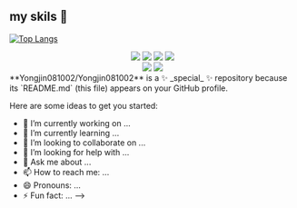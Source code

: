 ## my skils 👋
[![Top Langs](https://github-readme-stats.vercel.app/api/top-langs/?username=Yongjin081002)](https://github.com/anuraghazra/github-readme-stats)
<p></p>
<div style='text-align:center;'>
  <div>
    <img src="https://img.shields.io/badge/github-181717?style=for-the-badge&logo=github&logoColor=white">
    <img src="https://img.shields.io/badge/Python-3776AB?style=for-the-badge&logo=Python&logoColor=white">
    <img src="https://img.shields.io/badge/HTML-239120?style=for-the-badge&logo=html5&logoColor=white">
    <img src="https://img.shields.io/badge/Javascript-F7DF1E?style=for-the-badge&logo=Javascript&logoColor=white">
  </div>
  <div>
    <img src='https://img.shields.io/badge/React-20232A?style=for-the-badge&logo=react&logoColor=61DAFB'>
    <img src='https://img.shields.io/badge/CSS-239120?&style=for-the-badge&logo=css3&logoColor=white'>
  </div>
</div>
**Yongjin081002/Yongjin081002** is a ✨ _special_ ✨ repository because its `README.md` (this file) appears on your GitHub profile.

Here are some ideas to get you started:

- 🔭 I’m currently working on ...
- 🌱 I’m currently learning ...
- 👯 I’m looking to collaborate on ...
- 🤔 I’m looking for help with ...
- 💬 Ask me about ...
- 📫 How to reach me: ...
- 😄 Pronouns: ...
- ⚡ Fun fact: ...
-->

